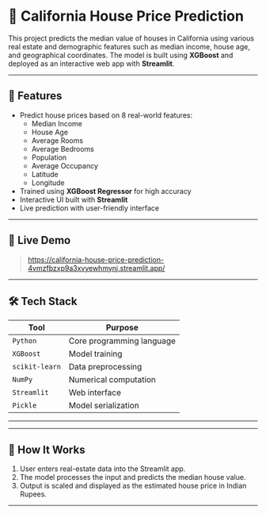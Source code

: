 # 🏡 California House Price Prediction

This project predicts the median value of houses in California using various real estate and demographic features such as median income, house age, and geographical coordinates. The model is built using **XGBoost** and deployed as an interactive web app with **Streamlit**.

---

## 📌 Features

- Predict house prices based on 8 real-world features:
  - Median Income
  - House Age
  - Average Rooms
  - Average Bedrooms
  - Population
  - Average Occupancy
  - Latitude
  - Longitude
- Trained using **XGBoost Regressor** for high accuracy
- Interactive UI built with **Streamlit**
- Live prediction with user-friendly interface

---

## 🚀 Live Demo

> https://california-house-price-prediction-4vmzfbzxp9a3xvyewhmynj.streamlit.app/

---

## 🛠 Tech Stack

| Tool | Purpose |
|------|---------|
| `Python` | Core programming language |
| `XGBoost` | Model training |
| `scikit-learn` | Data preprocessing |
| `NumPy` | Numerical computation |
| `Streamlit` | Web interface |
| `Pickle` | Model serialization |

---

---

## 🧠 How It Works

1. User enters real-estate data into the Streamlit app.
2. The model processes the input and predicts the median house value.
3. Output is scaled and displayed as the estimated house price in Indian Rupees.

---




